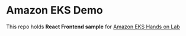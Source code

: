 # Amazon EKS Demo
This repo holds **React Frontend sample** for [Amazon EKS Hands on Lab](https://master.d3s71i2n51x60t.amplifyapp.com/ko/)
